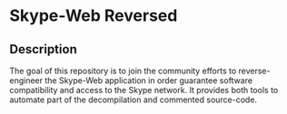 # Skype-Web Reversed

## Description

The goal of this repository is to join the community efforts to reverse-engineer the Skype-Web application in order
guarantee software compatibility and access to the Skype network.
It provides both tools to automate part of the decompilation and commented source-code.
